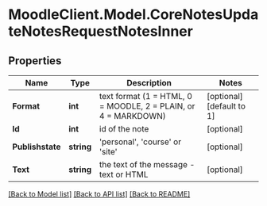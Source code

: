 # MoodleClient.Model.CoreNotesUpdateNotesRequestNotesInner

## Properties

Name | Type | Description | Notes
------------ | ------------- | ------------- | -------------
**Format** | **int** | text format (1 &#x3D; HTML, 0 &#x3D; MOODLE, 2 &#x3D; PLAIN, or 4 &#x3D; MARKDOWN) | [optional] [default to 1]
**Id** | **int** | id of the note | [optional] 
**Publishstate** | **string** | &#39;personal&#39;, &#39;course&#39; or &#39;site&#39; | [optional] 
**Text** | **string** | the text of the message - text or HTML | [optional] 

[[Back to Model list]](../README.md#documentation-for-models) [[Back to API list]](../README.md#documentation-for-api-endpoints) [[Back to README]](../README.md)

